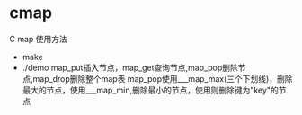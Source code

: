 # cmap
C map
使用方法
  - make
  - ./demo
map_put插入节点，map_get查询节点,map_pop删除节点,map_drop删除整个map表
  map_pop使用___map_max(三个下划线)，删除最大的节点，使用___map_min,删除最小的节点，使用<key>则删除键为"key"的节点

